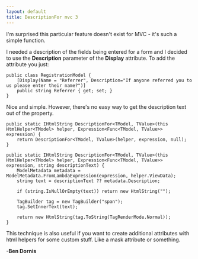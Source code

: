```yaml
---
layout: default
title: DescriptionFor mvc 3
---
```


I'm surprised this particular feature doesn't exist for MVC - it's such a simple function.

I needed a description of the fields being entered for a form and I decided to use the <strong>Description</strong> parameter of the <strong>Display</strong> attribute. To add the attribute you just:

    public class RegistrationModel {
        [Display(Name = "Referrer", Description="If anyone referred you to us please enter their name?")]
        public string Referrer { get; set; }
    }

Nice and simple. However, there's no easy way to get the description text out of the property. 

    public static IHtmlString DescriptionFor<TModel, TValue>(this HtmlHelper<TModel> helper, Expression<Func<TModel, TValue>> expression) {
        return DescriptionFor<TModel, TValue>(helper, expression, null);
    }

    public static IHtmlString DescriptionFor<TModel, TValue>(this HtmlHelper<TModel> helper, Expression<Func<TModel, TValue>> expression, string descriptionText) {
        ModelMetadata metadata = ModelMetadata.FromLambdaExpression(expression, helper.ViewData);
        string text = descriptionText ?? metadata.Description;

        if (string.IsNullOrEmpty(text)) return new HtmlString("");

        TagBuilder tag = new TagBuilder("span");
        tag.SetInnerText(text);

        return new HtmlString(tag.ToString(TagRenderMode.Normal));
    }

This technique is also useful if you want to create additional attributes with html helpers for some custom stuff. Like a mask attribute or something.

<strong>-Ben Dornis</strong>